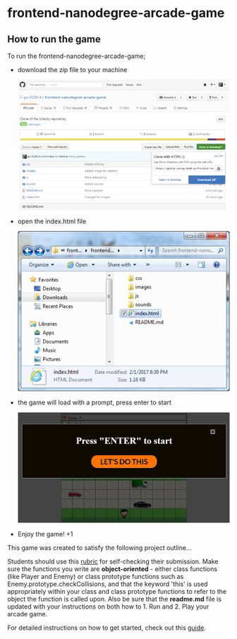 frontend-nanodegree-arcade-game
===============================

## How to run the game

To run the frontend-nanodegree-arcade-game;
* download the zip file to your machine

  ![Zip file download image](images/Zip_file_download.png)
  
* open the index.html file

  ![Index.html file open image](images/Index_file_open.png)
  
* the game will load with a prompt, press enter to start

  ![Game start prompt image](images/Start_prompt.png)
  
* Enjoy the game! +1

This game was created to satisfy the following project outline...

Students should use this [rubric](https://review.udacity.com/#!/projects/2696458597/rubric) for self-checking their submission. Make sure the functions you write are **object-oriented** - either class functions (like Player and Enemy) or class prototype functions such as Enemy.prototype.checkCollisions, and that the keyword 'this' is used appropriately within your class and class prototype functions to refer to the object the function is called upon. Also be sure that the **readme.md** file is updated with your instructions on both how to 1. Run and 2. Play your arcade game.

For detailed instructions on how to get started, check out this [guide](https://docs.google.com/document/d/1v01aScPjSWCCWQLIpFqvg3-vXLH2e8_SZQKC8jNO0Dc/pub?embedded=true).

